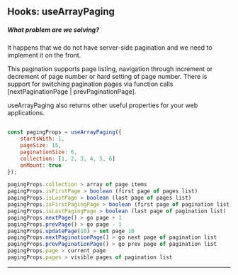 ## Hooks: useArrayPaging

##### What problem are we solving?

It happens that we do not have server-side pagination and we need to implement it on the front.

This pagination supports page listing, navigation through increment or decrement of page number or hard setting of page number. There is support for switching pagination pages via function calls [nextPaginationPage | prevPaginationPage].

useArrayPaging also returns other useful properties for your web applications.

```javascript

const pagingProps = useArrayPaging({
    startsWith: 1,
    pageSize: 15,
    paginationSize: 6,
    collection: [1, 2, 3, 4, 5, 6]
    onMount: true
});

pagingProps.collection > array of page items
pagingProps.isFirstPage > boolean (first page of pages list)
pagingProps.isLastPage > boolean (last page of pages list)
pagingProps.isFirstPagingPage > boolean (first page of pagination list)
pagingProps.isLastPagingPage > boolean (last page of pagination list)
pagingProps.nextPage() > go page + 1
pagingProps.prevPage() > go page - 1
pagingProps.updatePage(10) > set page 10
pagingProps.nextPaginationPage() > go next page of pagination list
pagingProps.prevPaginationPage() > go prev page of pagination list
pagingProps.page > current page
pagingProps.pages > visible pages of pagination list

```

---
